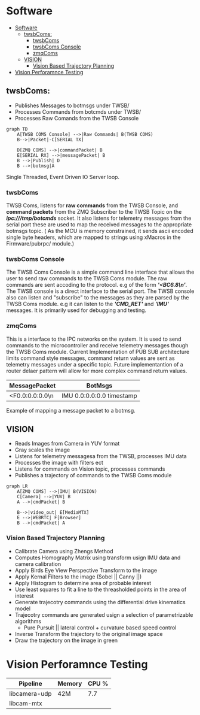 # Software

- [Software](#software)
  - [twsbComs:](#twsbcoms)
    - [twsbComs](#twsbcoms-1)
    - [twsbComs Console](#twsbcoms-console)
    - [zmqComs](#zmqcoms)
  - [VISION](#vision)
    - [Vision Based Trajectory Planning](#vision-based-trajectory-planning)
- [Vision Perforamnce Testing](#vision-perforamnce-testing)


## twsbComs: 

* Publishes Messages to botmsgs under TWSB/
* Processes Commands from botcmds under TWSB/
* Processes Raw Comands from the TWSB Console 


```mermaid
graph TD
    A[TWSB COMS Console] -->|Raw Commands| B(TWSB COMS)
    B-->|Packet|-C[SERIAL TX]

    D[ZMQ COMS] -->|commandPacket| B
    E[SERIAL RX] -->|messagePacket| B
    B -->|Publish| D
    B -->|botmsg|A
```
Single Threaded, Event Driven IO Server loop. 

### twsbComs
TWSB Coms, listens for **raw commands** from the TWSB Console, and **command packets** from the ZMQ Subscriber to the TWSB Topic on the ***ipc:///tmp/botcmds*** socket.
It also listens for telemetry messages from the serial port these are used to map the received messages to the appropriate botmsgs topic. ( As the MCU is memory constrained, it sends ascii encoded single byte headers, which are mapped to strings using xMacros in the Firmware/pubrpc/ module.) 

### twsbComs Console
The TWSB Coms Console is a simple command line interface that allows the user to send raw commands to the TWSB Coms module. The raw commands are sent accoding to the protocol. e.g of the form ***'<BC6.8\n'***. The TWSB console is a direct interface to the serial port. The TWSB console also can listen and "subscribe" to the messages as they are parsed by the TWSB Coms module. e.g it can listen to the ***'CMD_RET'*** and ***'IMU'*** messages.
It is primarily used for debugging and testing.

### zmqComs
This is a interface to the IPC networks on the system. It is used to send commands to the microcontroller and receive telemetry messages though the TWSB Coms module. Current Implementation of PUB SUB architecture limits command style messages, command return values are sent as telemetry messages under a specific topic. Future implementantion of a router delaer pattern will allow for more complex command return values.

MessagePacket   | BotMsgs                  |
----------------|---------------------------
<F0.0:0.0:0.0\n | IMU 0.0:0.0:0.0 timestamp

Example of mapping a message packet to a botmsg. 

## VISION

* Reads Images from Camera in YUV format
* Gray scales the image
* Listens for telemetry messagesa from the TWSB, processes IMU data
* Processes the image with filters ect
* Listens for commands on Vision topic, processes commands
* Publishes a trajectory of commands to the TWSB Coms module

```mermaid
graph LR
    A[ZMQ COMS] -->|IMU| B(VISION)
    C[Camera] -->|YUV| B
    A -->|cmdPacket| B
   
    B-->|video_out| E[MediaMTX]
    E -->|WEBRTC| F[Browser]
    B -->|cmdPacket| A
```


### Vision Based Trajectory Planning

*  Calibrate Camera using Zhengs Method
*  Computes Homography Matrix using transform usign IMU data and camera calibration
*  Apply Birds Eye View Perspective Transform to the image
*  Apply Kernal Filters to the image (Sobel || Canny ||)
*  Apply Histogram to determine area of probable interest 
*  Use least squares to fit a line to the threasholded points in the area of interest
*  Generate trajecotry commands using the differential drive kinematics model
*  Trajecotry commands are generated usign a selection of parametrizable algorithms
   *  Pure Pursuit || lateral control + curvature based speed control
*  Inverse Transform the trajectory to the original image space
*  Draw the trajectory on the image in green



# Vision Perforamnce Testing


Pipeline     | Memory | CPU % |
-------------|--------|-------|
libcamera-udp| 42M    | 7.7   |
libcam-mtx   | 


